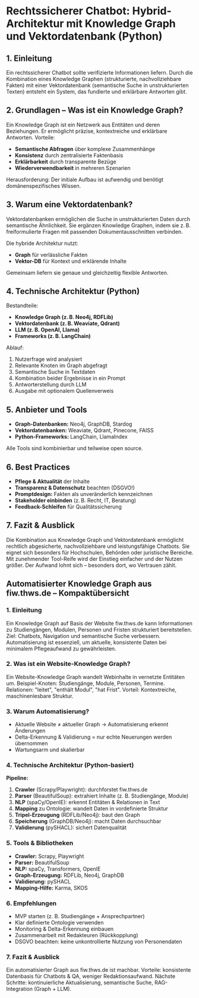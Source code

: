 
# Rechtssicherer Chatbot: Hybrid-Architektur mit Knowledge Graph und Vektordatenbank (Python)

## 1. Einleitung
Ein rechtssicherer Chatbot sollte verifizierte Informationen liefern. Durch die Kombination eines Knowledge Graphen (strukturierte, nachvollziehbare Fakten) mit einer Vektordatenbank (semantische Suche in unstrukturierten Texten) entsteht ein System, das fundierte und erklärbare Antworten gibt.

## 2. Grundlagen – Was ist ein Knowledge Graph?
Ein Knowledge Graph ist ein Netzwerk aus Entitäten und deren Beziehungen. Er ermöglicht präzise, kontextreiche und erklärbare Antworten. Vorteile:
- **Semantische Abfragen** über komplexe Zusammenhänge
- **Konsistenz** durch zentralisierte Faktenbasis
- **Erklärbarkeit** durch transparente Bezüge
- **Wiederverwendbarkeit** in mehreren Szenarien

Herausforderung: Der initiale Aufbau ist aufwendig und benötigt domänenspezifisches Wissen.

## 3. Warum eine Vektordatenbank?
Vektordatenbanken ermöglichen die Suche in unstrukturierten Daten durch semantische Ähnlichkeit. Sie ergänzen Knowledge Graphen, indem sie z. B. freiformulierte Fragen mit passenden Dokumentausschnitten verbinden.

Die hybride Architektur nutzt:
- **Graph** für verlässliche Fakten
- **Vektor-DB** für Kontext und erklärende Inhalte

Gemeinsam liefern sie genaue und gleichzeitig flexible Antworten.

## 4. Technische Architektur (Python)
Bestandteile:
- **Knowledge Graph (z. B. Neo4j, RDFLib)**
- **Vektordatenbank (z. B. Weaviate, Qdrant)**
- **LLM (z. B. OpenAI, Llama)**
- **Frameworks (z. B. LangChain)**

Ablauf:
1. Nutzerfrage wird analysiert
2. Relevante Knoten im Graph abgefragt
3. Semantische Suche in Textdaten
4. Kombination beider Ergebnisse in ein Prompt
5. Antworterstellung durch LLM
6. Ausgabe mit optionalem Quellenverweis

## 5. Anbieter und Tools
- **Graph-Datenbanken:** Neo4j, GraphDB, Stardog
- **Vektordatenbanken:** Weaviate, Qdrant, Pinecone, FAISS
- **Python-Frameworks:** LangChain, LlamaIndex

Alle Tools sind kombinierbar und teilweise open source.

## 6. Best Practices
- **Pflege & Aktualität** der Inhalte
- **Transparenz & Datenschutz** beachten (DSGVO!)
- **Promptdesign:** Fakten als unveränderlich kennzeichnen
- **Stakeholder einbinden** (z. B. Recht, IT, Beratung)
- **Feedback-Schleifen** für Qualitätssicherung

## 7. Fazit & Ausblick
Die Kombination aus Knowledge Graph und Vektordatenbank ermöglicht rechtlich abgesicherte, nachvollziehbare und leistungsfähige Chatbots. Sie eignet sich besonders für Hochschulen, Behörden oder juristische Bereiche. Mit zunehmender Tool-Reife wird der Einstieg einfacher und der Nutzen größer. Der Aufwand lohnt sich – besonders dort, wo Vertrauen zählt.




## Automatisierter Knowledge Graph aus fiw.thws.de – Kompaktübersicht

### 1. Einleitung
Ein Knowledge Graph auf Basis der Website fiw.thws.de kann Informationen zu Studiengängen, Modulen, Personen und Fristen strukturiert bereitstellen. Ziel: Chatbots, Navigation und semantische Suche verbessern. Automatisierung ist essenziell, um aktuelle, konsistente Daten bei minimalem Pflegeaufwand zu gewährleisten.

### 2. Was ist ein Website-Knowledge Graph?
Ein Website-Knowledge Graph wandelt Webinhalte in vernetzte Entitäten um. Beispiel-Knoten: Studiengänge, Module, Personen, Termine. Relationen: "leitet", "enthält Modul", "hat Frist". Vorteil: Kontextreiche, maschinenlesbare Struktur.

### 3. Warum Automatisierung?
- Aktuelle Website ≠ aktueller Graph → Automatisierung erkennt Änderungen
- Delta-Erkennung & Validierung = nur echte Neuerungen werden übernommen
- Wartungsarm und skalierbar

### 4. Technische Architektur (Python-basiert)
**Pipeline:**
1. **Crawler** (Scrapy/Playwright): durchforstet fiw.thws.de
2. **Parser** (BeautifulSoup): extrahiert Inhalte (z. B. Studiengänge, Module)
3. **NLP** (spaCy/OpenIE): erkennt Entitäten & Relationen in Text
4. **Mapping** zu Ontologie: wandelt Daten in vordefinierte Struktur
5. **Tripel-Erzeugung** (RDFLib/Neo4j): baut den Graph
6. **Speicherung** (GraphDB/Neo4j): macht Daten durchsuchbar
7. **Validierung** (pySHACL): sichert Datenqualität

### 5. Tools & Bibliotheken
- **Crawler:** Scrapy, Playwright
- **Parser:** BeautifulSoup
- **NLP:** spaCy, Transformers, OpenIE
- **Graph-Erzeugung:** RDFLib, Neo4j, GraphDB
- **Validierung:** pySHACL
- **Mapping-Hilfe:** Karma, SKOS

### 6. Empfehlungen
- MVP starten (z. B. Studiengänge + Ansprechpartner)
- Klar definierte Ontologie verwenden
- Monitoring & Delta-Erkennung einbauen
- Zusammenarbeit mit Redakteuren (Rückkopplung)
- DSGVO beachten: keine unkontrollierte Nutzung von Personendaten

### 7. Fazit & Ausblick
Ein automatisierter Graph aus fiw.thws.de ist machbar. Vorteile: konsistente Datenbasis für Chatbots & QA, weniger Redaktionsaufwand. Nächste Schritte: kontinuierliche Aktualisierung, semantische Suche, RAG-Integration (Graph + LLM).
